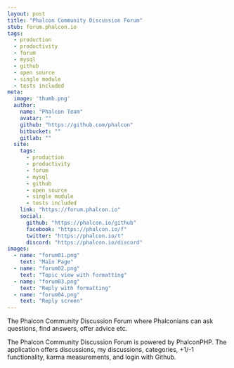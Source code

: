 ```yaml
---
layout: post
title: "Phalcon Community Discussion Forum"
stub: forum.phalcon.io
tags:
  - production
  - productivity
  - forum
  - mysql
  - github
  - open source
  - single module
  - tests included
meta:
  image: 'thumb.png'
  author:
    name: "Phalcon Team"
    avatar: ""
    github: "https://github.com/phalcon"
    bitbucket: ""
    gitlab: ""
  site:
    tags: 
      - production
      - productivity
      - forum
      - mysql
      - github
      - open source
      - single module
      - tests included
    link: "https://forum.phalcon.io"
    social:
      github: "https://phalcon.io/github"
      facebook: "https://phalcon.io/f"
      twitter: "https://phalcon.io/t"
      discord: "https://phalcon.io/discord"
images:
  - name: "forum01.png"
    text: "Main Page"
  - name: "forum02.png"
    text: "Topic view with formatting"
  - name: "forum03.png"
    text: "Reply with formatting"
  - name: "forum04.png"
    text: "Reply screen"
---
```

The Phalcon Community Discussion Forum where Phalconians can ask questions, find answers, offer advice etc.
<!--more-->
The Phalcon Community Discussion Forum is powered by PhalconPHP. The application offers discussions, my discussions, categories, +1/-1 functionality, karma measurements, and login with Github.
